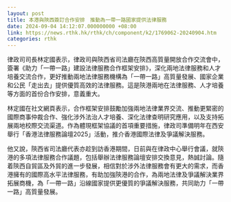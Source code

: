 ```yaml
---
layout: post
title: 本港與陝西簽訂合作安排　推動為一帶一路國家提供法律服務
date: 2024-09-04 14:12:07.000000000 +08:00
link: https://news.rthk.hk/rthk/ch/component/k2/1769062-20240904.htm
categories: rthk
---
```


律政司司長林定國表示，律政司與陝西省司法廳在陝西高質量開放合作交流會中，簽署《助力「一帶一路」建設法律服務合作框架安排》，深化兩地法律服務和人才培養交流合作，更好推動兩地法律服務機構為「一帶一路」高質量發展、國家企業和公民「走出去」提供優質高效的法律服務。這是陝港兩地在法律服務、人才培養等方面的首份合作安排，意義重大。

林定國在社文網頁表示，合作框架安排鼓勵加強兩地法律業界交流、推動更緊密的國際商事仲裁合作、強化涉外法治人才培養、深化法律查明研究應用，以及支持拓展兩地校際交流渠道。作為體現框架協議的首項重要措施，律政司準備明年在西安舉行「香港法律服務論壇2025」活動，推介香港國際法律及爭議解決服務。

他又說，陝西省司法廳代表亦趁到訪香港期間，日前與在律政中心舉行會議，就陝港的多項法律服務合作議題，包括舉辦法律服務論壇安排交換意見，熱誠討論。隨着陝西自貿區及外貿的進一步發展，相信對於涉外法律服務會有更大的需求，而香港擁有的國際高水平法律服務，有助加強陝港的合作，為兩地法律及爭議解決業界拓展商機，為「一帶一路」沿線國家提供更優質的爭議解決服務，共同助力「一帶一路」高質量發展。
